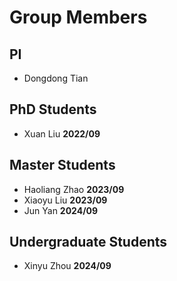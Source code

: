 # Group Members

## PI

- Dongdong Tian

## PhD Students

- Xuan Liu **2022/09**

## Master Students

- Haoliang Zhao **2023/09**
- Xiaoyu Liu **2023/09**
- Jun Yan **2024/09**

## Undergraduate Students

- Xinyu Zhou **2024/09**
